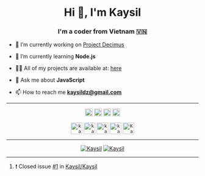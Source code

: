 <h1 align="center">Hi 👋, I'm Kaysil</h1>
<h3 align="center">I'm a coder from Vietnam 🇻🇳</h3>

- 🔭 I’m currently working on [Project Decimus](https://github.com/project-dec1mus)

- 🌱 I’m currently learning **Node.js**

- 👨‍💻 All of my projects are available at: [here](https://github.com/Kaysil)

- 💬 Ask me about **JavaScript**

- 📫 How to reach me **kaysildz@gmail.com**

<hr>

<p align="center">
<code><img src="https://devicons.github.io/devicon/devicon.git/icons/bootstrap/bootstrap-plain.svg" alt="bootstrap" height="20"/></code>
<code><img src="https://devicons.github.io/devicon/devicon.git/icons/express/express-original-wordmark.svg" alt="express" height="20"/></code>
<code><img src="https://devicons.github.io/devicon/devicon.git/icons/javascript/javascript-original.svg" alt="javascript" height="20"/></code>
<code><img src="https://devicons.github.io/devicon/devicon.git/icons/nodejs/nodejs-original-wordmark.svg" alt="nodejs" height="20"/></code>
</p>

<p align="center">
<code><a href="https://twitter.com/kaysil_tiuu" target="blank"><img align="center" src="https://cdn.jsdelivr.net/npm/simple-icons@3.0.1/icons/twitter.svg" alt="kaysil_tiuu" height="30" width="30" /></a></code>
<code><a href="https://fb.com/kaysil.666" target="blank"><img align="center" src="https://cdn.jsdelivr.net/npm/simple-icons@3.0.1/icons/facebook.svg" alt="kaysil.666" height="30" width="30" /></a></code>
<code><a href="https://instagram.com/kaysil.tiuu" target="blank"><img align="center" src="https://cdn.jsdelivr.net/npm/simple-icons@3.0.1/icons/instagram.svg" alt="kaysil.tiuu" height="30" width="30" /></a></code>
<code><a href="https://www.youtube.com/c/kaysil" target="blank"><img align="center" src="https://cdn.jsdelivr.net/npm/simple-icons@3.0.1/icons/youtube.svg" alt="kaysil" height="30" width="30" /></a></code>
<code><a href="https://discordapp.com/users/401227329092976651" target="blank"><img align="center" src="https://cdn.jsdelivr.net/npm/simple-icons@3.0.1/icons/discord.svg" alt="Kaysil#6666" height="30" width="30" /></a></code>
</p>

<hr>

<p align="center">
      <a href="https://github.com/Kaysil"><img alt="Kaysil" src="https://github-readme-stats.vercel.app/api?username=Kaysil&show_icons=true&hide_border=true&bg_color=100,d7a860,ff002a&hide_rank=true"></a>
      <a href="https://github.com/Kaysil"><img alt="Kaysil" src="https://github-readme-stats.vercel.app/api/top-langs/?username=Kaysil&bg_color=100,d7a860,ff002a&layout=compact"></a>
</p>

<hr>

<!--START_SECTION:activity-->
1. ❗️ Closed issue [#1](https://github.com/Kaysil/Kaysil/issues/1) in [Kaysil/Kaysil](https://github.com/Kaysil/Kaysil)
<!--END_SECTION:activity-->
